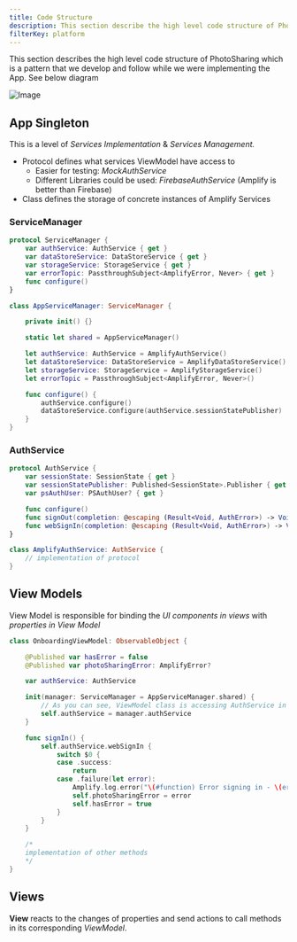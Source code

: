 ```yaml
---
title: Code Structure
description: This section describe the high level code structure of PhotoSharing
filterKey: platform
---
```


This section describes the high level code structure of PhotoSharing which is a pattern that we develop and follow while we were implementing the App. See below diagram

![Image](~/images/sample-app/photo-sharing/code-structure.png)

## App Singleton

This is a level of *Services Implementation* & *Services Management.* 

* Protocol defines what services ViewModel have access to
    * Easier for testing: *MockAuthService*
    * Different Libraries could be used: *FirebaseAuthService* (Amplify is better than Firebase)
* Class defines the storage of concrete instances of Amplify Services


### ServiceManager

```swift
protocol ServiceManager {
    var authService: AuthService { get }
    var dataStoreService: DataStoreService { get }
    var storageService: StorageService { get }
    var errorTopic: PassthroughSubject<AmplifyError, Never> { get }
    func configure()
}

class AppServiceManager: ServiceManager {

    private init() {}

    static let shared = AppServiceManager()

    let authService: AuthService = AmplifyAuthService()
    let dataStoreService: DataStoreService = AmplifyDataStoreService()
    let storageService: StorageService = AmplifyStorageService()
    let errorTopic = PassthroughSubject<AmplifyError, Never>()

    func configure() {
        authService.configure()
        dataStoreService.configure(authService.sessionStatePublisher)
    }
}
```

### AuthService

```swift
protocol AuthService {
    var sessionState: SessionState { get }
    var sessionStatePublisher: Published<SessionState>.Publisher { get }
    var psAuthUser: PSAuthUser? { get }

    func configure()
    func signOut(completion: @escaping (Result<Void, AuthError>) -> Void)
    func webSignIn(completion: @escaping (Result<Void, AuthError>) -> Void)
}

class AmplifyAuthService: AuthService {
    // implementation of protocol
}
```


## View Models

View Model is responsible for binding the *UI components in views* with *properties in View Model*


```swift
class OnboardingViewModel: ObservableObject {

    @Published var hasError = false
    @Published var photoSharingError: AmplifyError?

    var authService: AuthService

    init(manager: ServiceManager = AppServiceManager.shared) {
        // As you can see, ViewModel class is accessing AuthService in App Singleton
        self.authService = manager.authService
    }

    func signIn() {
        self.authService.webSignIn {
            switch $0 {
            case .success:
                return
            case .failure(let error):
                Amplify.log.error("\(#function) Error signing in - \(error.localizedDescription)")
                self.photoSharingError = error
                self.hasError = true
            }
        }
    }

    /*
    implementation of other methods
    */
}
```

## Views

**View** reacts to the changes of properties and send actions to call methods in its corresponding *ViewModel*.


